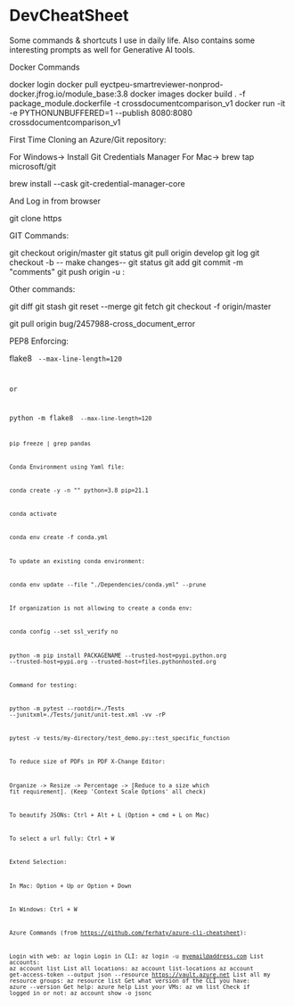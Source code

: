 # DevCheatSheet
Some commands &amp; shortcuts I use in daily life. Also contains some interesting prompts as well for Generative AI tools.

Docker Commands

 

docker login 
docker pull eyctpeu-smartreviewer-nonprod-docker.jfrog.io/module_base:3.8
docker images
docker build . -f package_module.dockerfile -t crossdocumentcomparison_v1
docker run -it -e PYTHONUNBUFFERED=1 --publish 8080:8080 crossdocumentcomparison_v1
 

 

First Time Cloning an Azure/Git repository:

For Windows-> Install Git Credentials Manager
For Mac->
brew tap microsoft/git

brew install --cask git-credential-manager-core

 

And Log in from browser

 

git clone https

 

GIT Commands:

git checkout origin/master
git status
git pull origin develop
git log
git checkout -b <new branch name>
-- make changes--
git status
git add <filenames>
git commit -m "comments"
git push origin -u <new branch name>:<remote branch name>
 

Other commands:

git diff
git stash
git reset --merge
git fetch
git checkout -f origin/master
 

git pull origin bug/2457988-cross_document_error
 

PEP8 Enforcing:

flake8 <code path> --max-line-length=120

or

python -m flake8 <code path> --max-line-length=120

pip freeze | grep pandas

 

Conda Environment using Yaml file:

 

conda create -y -n "<env name>" python=3.8 pip=21.1

conda activate <env name>

conda env create -f conda.yml

 

To update an existing conda environment:

conda env update --file "./Dependencies/conda.yml" --prune

 

If organization is not allowing to create a conda env:

conda config --set ssl_verify no

python -m pip install PACKAGENAME --trusted-host=pypi.python.org --trusted-host=pypi.org --trusted-host=files.pythonhosted.org

 

Command for testing:

python -m pytest --rootdir=./Tests --junitxml=./Tests/junit/unit-test.xml -vv -rP

pytest -v tests/my-directory/test_demo.py::test_specific_function

 

To reduce size of PDFs in PDF X-Change Editor:

Organize -> Resize -> Percentage -> [Reduce to a size which fit requirement].
(Keep 'Context Scale Options' all check)

 

 

 

To beautify JSONs:     Ctrl + Alt + L (Option + cmd + L on Mac)

To select a url fully: Ctrl + W

 

Extend Selection:

In Mac: Option + Up or Option + Down

In Windows: Ctrl + W

 

 

 

Azure Commands (from https://github.com/ferhaty/azure-cli-cheatsheet):

 

Login with web: az login
 Login in CLI: az login -u myemail@address.com
 List accounts: az account list
List all locations: az account list-locations
az account get-access-token --output json --resource https://vault.azure.net
List all my resource groups: az resource list
Get what version of the CLI you have: azure --version
Get help: azure help
List your VMs: az vm list
Check if logged in or not: az account show -o jsonc
 

 
